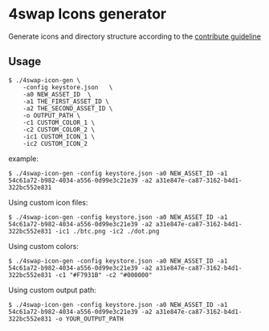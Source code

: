 # 4swap Icons generator

Generate icons and directory structure according to the [contribute guideline](https://github.com/MixinNetwork/asset-profile)

## Usage

```
$ ./4swap-icon-gen \
	-config keystore.json   \
	-a0 NEW_ASSET_ID  \
	-a1 THE_FIRST_ASSET_ID \
	-a2 THE_SECOND_ASSET_ID \
	-o OUTPUT_PATH \
	-c1 CUSTOM_COLOR_1 \
	-c2 CUSTOM_COLOR_2 \
	-ic1 CUSTOM_ICON_1 \
	-ic2 CUSTOM_ICON_2
```



example:

```
$ ./4swap-icon-gen -config keystore.json -a0 NEW_ASSET_ID -a1 54c61a72-b982-4034-a556-0d99e3c21e39 -a2 a31e847e-ca87-3162-b4d1-322bc552e831
```

Using custom icon files:

```
$ ./4swap-icon-gen -config keystore.json -a0 NEW_ASSET_ID -a1 54c61a72-b982-4034-a556-0d99e3c21e39 -a2 a31e847e-ca87-3162-b4d1-322bc552e831 -ic1 ./btc.png -ic2 ./dot.png
```

Using custom colors:

```
$ ./4swap-icon-gen -config keystore.json -a0 NEW_ASSET_ID -a1 54c61a72-b982-4034-a556-0d99e3c21e39 -a2 a31e847e-ca87-3162-b4d1-322bc552e831 -c1 "#F7931B" -c2 "#000000"
```

Using custom output path:

```
$ ./4swap-icon-gen -config keystore.json -a0 NEW_ASSET_ID -a1 54c61a72-b982-4034-a556-0d99e3c21e39 -a2 a31e847e-ca87-3162-b4d1-322bc552e831 -o YOUR_OUTPUT_PATH
```
